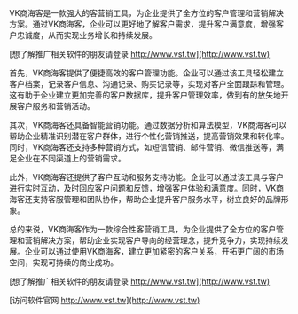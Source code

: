 VK商海客是一款强大的客营销工具，为企业提供了全方位的客户管理和营销解决方案。通过VK商海客，企业可以更好地了解客户需求，提升客户满意度，增强客户忠诚度，从而实现业务增长和持续发展。

[想了解推广相关软件的朋友请登录 http://www.vst.tw](http://www.vst.tw)

首先，VK商海客提供了便捷高效的客户管理功能。企业可以通过该工具轻松建立客户档案，记录客户信息、沟通记录、购买记录等，实现对客户全面跟踪和管理。这有助于企业建立更加完善的客户数据库，提升客户管理效率，做到有的放矢地开展客户服务和营销活动。

其次，VK商海客还具备智能营销功能。通过数据分析和算法模型，VK商海客可以帮助企业精准识别潜在客户群体，进行个性化营销推送，提高营销效果和转化率。同时，VK商海客还支持多种营销方式，如短信营销、邮件营销、微信推送等，满足企业在不同渠道上的营销需求。

此外，VK商海客还提供了客户互动和服务支持功能。企业可以通过该工具与客户进行实时互动，及时回应客户问题和反馈，增强客户体验和满意度。同时，VK商海客还支持客服管理和团队协作，帮助企业提升客户服务水平，树立良好的品牌形象。

总的来说，VK商海客作为一款综合性客营销工具，为企业提供了全方位的客户管理和营销解决方案，帮助企业实现客户导向的经营理念，提升竞争力，实现持续发展。企业可以通过使用VK商海客，建立更加紧密的客户关系，开拓更广阔的市场空间，实现可持续的商业成功。

[想了解推广相关软件的朋友请登录 http://www.vst.tw](http://www.vst.tw)


[访问软件官网 http://www.vst.tw](http://www.vst.tw)
